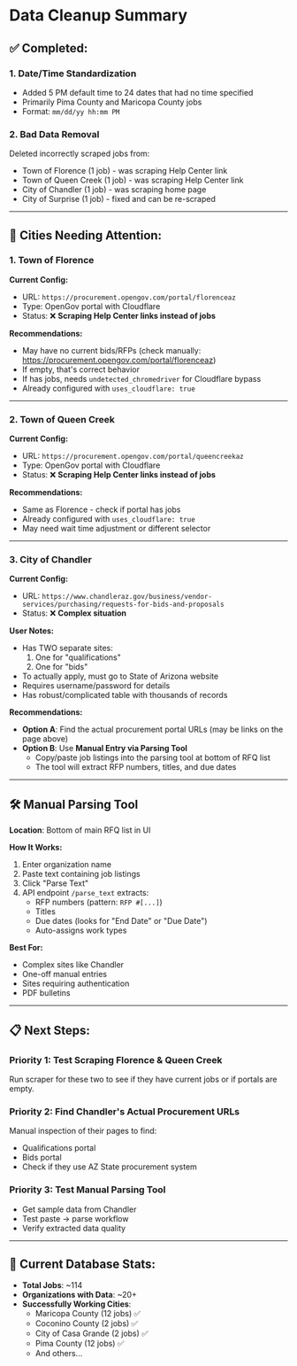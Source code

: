 # Data Cleanup Summary

## ✅ **Completed:**

### 1. **Date/Time Standardization** 
- Added 5 PM default time to 24 dates that had no time specified
- Primarily Pima County and Maricopa County jobs
- Format: `mm/dd/yy hh:mm PM`

### 2. **Bad Data Removal**
Deleted incorrectly scraped jobs from:
- Town of Florence (1 job) - was scraping Help Center link
- Town of Queen Creek (1 job) - was scraping Help Center link  
- City of Chandler (1 job) - was scraping home page
- City of Surprise (1 job) - fixed and can be re-scraped

---

## 🔧 **Cities Needing Attention:**

### **1. Town of Florence**
**Current Config:**
- URL: `https://procurement.opengov.com/portal/florenceaz`
- Type: OpenGov portal with Cloudflare
- Status: ❌ **Scraping Help Center links instead of jobs**

**Recommendations:**
- May have no current bids/RFPs (check manually: https://procurement.opengov.com/portal/florenceaz)
- If empty, that's correct behavior
- If has jobs, needs `undetected_chromedriver` for Cloudflare bypass
- Already configured with `uses_cloudflare: true`

---

### **2. Town of Queen Creek**
**Current Config:**
- URL: `https://procurement.opengov.com/portal/queencreekaz`
- Type: OpenGov portal with Cloudflare
- Status: ❌ **Scraping Help Center links instead of jobs**

**Recommendations:**
- Same as Florence - check if portal has jobs
- Already configured with `uses_cloudflare: true`
- May need wait time adjustment or different selector

---

### **3. City of Chandler**
**Current Config:**
- URL: `https://www.chandleraz.gov/business/vendor-services/purchasing/requests-for-bids-and-proposals`
- Status: ❌ **Complex situation**

**User Notes:**
- Has TWO separate sites:
  1. One for "qualifications"
  2. One for "bids"
- To actually apply, must go to State of Arizona website
- Requires username/password for details
- Has robust/complicated table with thousands of records

**Recommendations:**
- **Option A**: Find the actual procurement portal URLs (may be links on the page above)
- **Option B**: Use **Manual Entry via Parsing Tool**
  - Copy/paste job listings into the parsing tool at bottom of RFQ list
  - The tool will extract RFP numbers, titles, and due dates

---

## 🛠️ **Manual Parsing Tool**

**Location**: Bottom of main RFQ list in UI

**How It Works:**
1. Enter organization name
2. Paste text containing job listings
3. Click "Parse Text"
4. API endpoint `/parse_text` extracts:
   - RFP numbers (pattern: `RFP #[...]`)
   - Titles
   - Due dates (looks for "End Date" or "Due Date")
   - Auto-assigns work types

**Best For:**
- Complex sites like Chandler
- One-off manual entries
- Sites requiring authentication
- PDF bulletins

---

## 📋 **Next Steps:**

### **Priority 1: Test Scraping Florence & Queen Creek**
Run scraper for these two to see if they have current jobs or if portals are empty.

### **Priority 2: Find Chandler's Actual Procurement URLs**
Manual inspection of their pages to find:
- Qualifications portal
- Bids portal
- Check if they use AZ State procurement system

### **Priority 3: Test Manual Parsing Tool**
- Get sample data from Chandler
- Test paste → parse workflow
- Verify extracted data quality

---

## 🎯 **Current Database Stats:**
- **Total Jobs**: ~114
- **Organizations with Data**: ~20+
- **Successfully Working Cities**: 
  - Maricopa County (12 jobs) ✅
  - Coconino County (2 jobs) ✅
  - City of Casa Grande (2 jobs) ✅
  - Pima County (12 jobs) ✅
  - And others...
